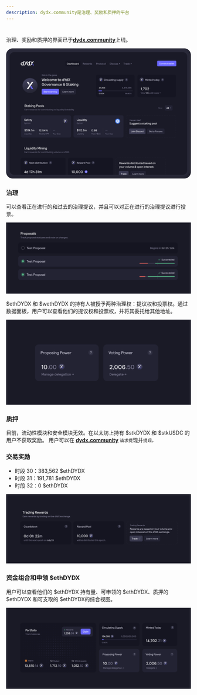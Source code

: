 ```yaml
---
description: dydx.community是治理、奖励和质押的平台
---
```


#

治理、奖励和质押的界面已于[**dydx.community**](https://dydx.community)上线。

![赚取并申领奖励，或对提议进行投票](../.gitbook/assets/4.1-landing-page-interface.png)

### 治理

可以查看正在进行的和过去的治理提议，并且可以对正在进行的治理提议进行投票。

![跟踪提议状况和变更的投票](../.gitbook/assets/4.2-track-proposals.png)

$ethDYDX 和 $wethDYDX 的持有人被授予两种治理权：提议权和投票权。通过数据面板，用户可以查看他们的提议权和投票权，并将其委托给其他地址。

![委托您的提议权和投票权](../.gitbook/assets/4.3-delegate-voting.png)

### 质押

目前，流动性模块和安全模块无效。在以太坊上持有 $stkDYDX 和 $stkUSDC 的用户不获取奖励。 用户可以在 [**dydx.community**](https://dydx.community) `请求提`现并`提现。`

### 交易奖励



* 时段 30：383,562 $ethDYDX
* 时段 31：191,781 $ethDYDX
* 时段 32：0 $ethDYDX



![交易以获得奖励](../.gitbook/assets/4.5-trade-to-rewards.png)

### 资金组合和申领 $ethDYDX

用户可以查看他们的 $ethDYDX 持有量、可申领的 $ethDYDX、质押的 $ethDYDX 和可支取的 $ethDYDX的综合视图。

![申领奖励](../.gitbook/assets/4.6-claim-rewards.png)
